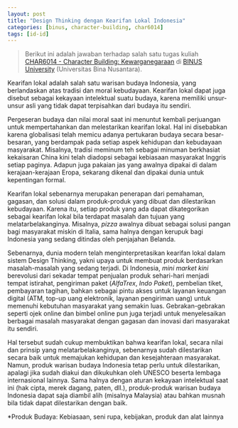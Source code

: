 ```yaml
---
layout: post
title: "Design Thinking dengan Kearifan Lokal Indonesia"
categories: [binus, character-building, char6014]
tags: [id-id]
---
```

> Berikut ini adalah jawaban terhadap salah satu tugas kuliah [CHAR6014 - Character Building: Kewarganegaraan](https://curriculum.binus.ac.id/course/char6014/) di [BINUS University](https://binus.ac.id) (Universitas Bina Nusantara).

Kearifan lokal adalah salah satu warisan budaya Indonesia, yang berlandaskan atas tradisi dan moral kebudayaan. Kearifan lokal dapat juga disebut sebagai kekayaan intelektual suatu budaya, karena memiliki unsur-unsur asli yang tidak dapat terpisahkan dari budaya itu sendiri.

Pergeseran budaya dan nilai moral saat ini menuntut kembali perjuangan untuk mempertahankan dan melestarikan kearifan lokal. Hal ini disebabkan karena globalisasi telah memicu adanya pertukaran budaya secara besar-besaran, yang berdampak pada setiap aspek kehidupan dan kebudayaan masyarakat. Misalnya, tradisi meminum teh sebagai minuman berkhasiat kekaisaran China kini telah diadopsi sebagai kebiasaan masyarakat Inggris setiap paginya. Adapun juga pakaian jas yang awalnya dipakai di dalam kerajaan-kerajaan Eropa, sekarang dikenal dan dipakai dunia untuk kepentingan formal.

Kearifan lokal sebenarnya merupakan penerapan dari pemahaman, gagasan, dan solusi dalam produk-produk yang dibuat dan dilestarikan kebudayaan. Karena itu, setiap produk yang ada dapat dikategorikan sebagai kearifan lokal bila terdapat masalah dan tujuan yang melatarbelakanginya. Misalnya, *pizza* awalnya dibuat sebagai solusi pangan bagi masyarakat miskin di Italia, sama halnya dengan kerupuk bagi Indonesia yang sedang ditindas oleh penjajahan Belanda.

Sebenarnya, dunia modern telah menginterpretasikan kearifan lokal dalam sistem Design Thinking, yakni upaya untuk membuat produk berdasarkan masalah-masalah yang sedang terjadi. Di Indonesia, *mini market kini* berevolusi dari sekadar tempat penjualan produk sehari-hari menjadi tempat istirahat, pengiriman paket (*AlfaTrex*, *Indo Paket*), pembelian tiket, pembayaran tagihan, bahkan sebagai pintu akses untuk layanan keuangan digital (ATM, top-up uang elektronik, layanan pengiriman uang) untuk memenuhi kebutuhan masyarakat yang semakin luas. Gebrakan-gebrakan seperti ojek online dan bimbel online pun juga terjadi untuk menyelesaikan berbagai masalah masyarakat dengan gagasan dan inovasi dari masyarakat itu sendiri.

Hal tersebut sudah cukup membuktikan bahwa kearifan lokal, secara nilai dan prinsip yang melatarbelakanginya, sebenarnya sudah dilestarikan secara baik untuk memajukan kehidupan dan kesejahteraan masyarakat. Namun, produk warisan budaya Indonesia tetap perlu untuk dilestarikan, apalagi jika sudah diakui dan dikukuhkan oleh UNESCO beserta lembaga internasional lainnya. Sama halnya dengan aturan kekayaan intelektual saat ini (hak cipta, merek dagang, paten, dll.), produk-produk warisan budaya Indonesia dapat saja diambil alih (misalnya Malaysia) atau bahkan musnah bila tidak dapat dilestarikan dengan baik.

*Produk Budaya: Kebiasaan, seni rupa, kebijakan, produk dan alat lainnya